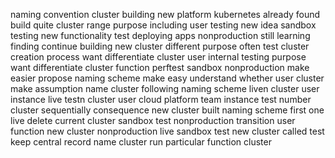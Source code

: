 naming convention cluster building new platform kubernetes already found build quite cluster range purpose including user testing new idea sandbox testing new functionality test deploying apps nonproduction still learning finding continue building new cluster different purpose often test cluster creation process want differentiate cluster user internal testing purpose want differentiate cluster function perftest sandbox nonproduction make easier propose naming scheme make easy understand whether user cluster make assumption name cluster following naming scheme liven cluster user instance live testn cluster user cloud platform team instance test number cluster sequentially consequence new cluster built naming scheme first one live delete current cluster sandbox test nonproduction transition user function new cluster nonproduction live sandbox test new cluster called test keep central record name cluster run particular function cluster